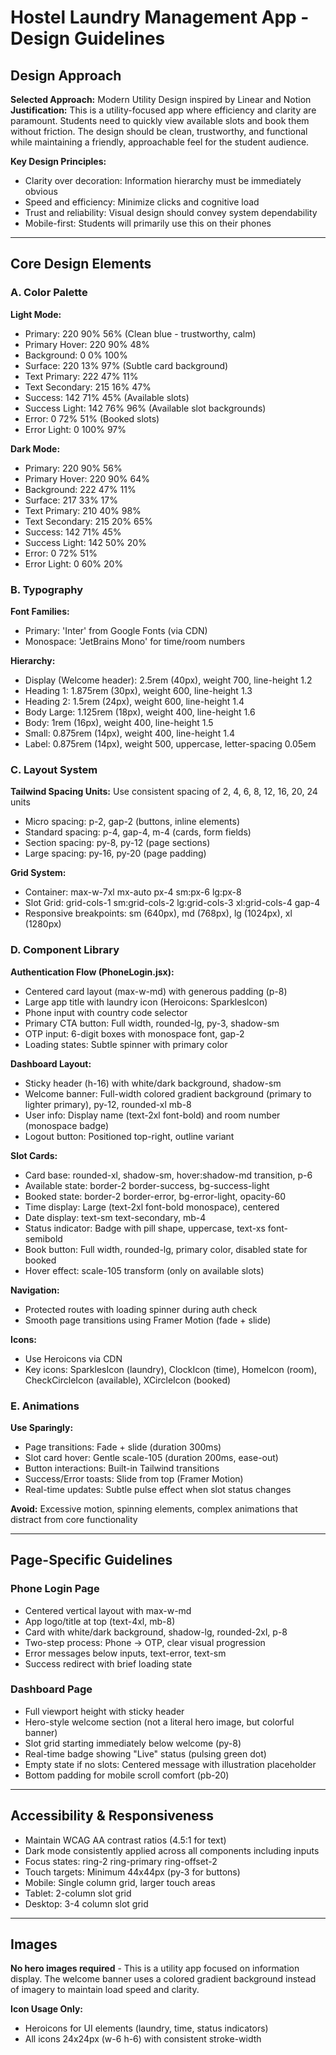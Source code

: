 # Hostel Laundry Management App - Design Guidelines

## Design Approach

**Selected Approach:** Modern Utility Design inspired by Linear and Notion
**Justification:** This is a utility-focused app where efficiency and clarity are paramount. Students need to quickly view available slots and book them without friction. The design should be clean, trustworthy, and functional while maintaining a friendly, approachable feel for the student audience.

**Key Design Principles:**
- Clarity over decoration: Information hierarchy must be immediately obvious
- Speed and efficiency: Minimize clicks and cognitive load
- Trust and reliability: Visual design should convey system dependability
- Mobile-first: Students will primarily use this on their phones

---

## Core Design Elements

### A. Color Palette

**Light Mode:**
- Primary: 220 90% 56% (Clean blue - trustworthy, calm)
- Primary Hover: 220 90% 48%
- Background: 0 0% 100%
- Surface: 220 13% 97% (Subtle card background)
- Text Primary: 222 47% 11%
- Text Secondary: 215 16% 47%
- Success: 142 71% 45% (Available slots)
- Success Light: 142 76% 96% (Available slot backgrounds)
- Error: 0 72% 51% (Booked slots)
- Error Light: 0 100% 97%

**Dark Mode:**
- Primary: 220 90% 56%
- Primary Hover: 220 90% 64%
- Background: 222 47% 11%
- Surface: 217 33% 17%
- Text Primary: 210 40% 98%
- Text Secondary: 215 20% 65%
- Success: 142 71% 45%
- Success Light: 142 50% 20%
- Error: 0 72% 51%
- Error Light: 0 60% 20%

### B. Typography

**Font Families:**
- Primary: 'Inter' from Google Fonts (via CDN)
- Monospace: 'JetBrains Mono' for time/room numbers

**Hierarchy:**
- Display (Welcome header): 2.5rem (40px), weight 700, line-height 1.2
- Heading 1: 1.875rem (30px), weight 600, line-height 1.3
- Heading 2: 1.5rem (24px), weight 600, line-height 1.4
- Body Large: 1.125rem (18px), weight 400, line-height 1.6
- Body: 1rem (16px), weight 400, line-height 1.5
- Small: 0.875rem (14px), weight 400, line-height 1.4
- Label: 0.875rem (14px), weight 500, uppercase, letter-spacing 0.05em

### C. Layout System

**Tailwind Spacing Units:** Use consistent spacing of 2, 4, 6, 8, 12, 16, 20, 24 units
- Micro spacing: p-2, gap-2 (buttons, inline elements)
- Standard spacing: p-4, gap-4, m-4 (cards, form fields)
- Section spacing: py-8, py-12 (page sections)
- Large spacing: py-16, py-20 (page padding)

**Grid System:**
- Container: max-w-7xl mx-auto px-4 sm:px-6 lg:px-8
- Slot Grid: grid-cols-1 sm:grid-cols-2 lg:grid-cols-3 xl:grid-cols-4 gap-4
- Responsive breakpoints: sm (640px), md (768px), lg (1024px), xl (1280px)

### D. Component Library

**Authentication Flow (PhoneLogin.jsx):**
- Centered card layout (max-w-md) with generous padding (p-8)
- Large app title with laundry icon (Heroicons: SparklesIcon)
- Phone input with country code selector
- Primary CTA button: Full width, rounded-lg, py-3, shadow-sm
- OTP input: 6-digit boxes with monospace font, gap-2
- Loading states: Subtle spinner with primary color

**Dashboard Layout:**
- Sticky header (h-16) with white/dark background, shadow-sm
- Welcome banner: Full-width colored gradient background (primary to lighter primary), py-12, rounded-xl mb-8
- User info: Display name (text-2xl font-bold) and room number (monospace badge)
- Logout button: Positioned top-right, outline variant

**Slot Cards:**
- Card base: rounded-xl, shadow-sm, hover:shadow-md transition, p-6
- Available state: border-2 border-success, bg-success-light
- Booked state: border-2 border-error, bg-error-light, opacity-60
- Time display: Large (text-2xl font-bold monospace), centered
- Date display: text-sm text-secondary, mb-4
- Status indicator: Badge with pill shape, uppercase, text-xs font-semibold
- Book button: Full width, rounded-lg, primary color, disabled state for booked
- Hover effect: scale-105 transform (only on available slots)

**Navigation:**
- Protected routes with loading spinner during auth check
- Smooth page transitions using Framer Motion (fade + slide)

**Icons:**
- Use Heroicons via CDN
- Key icons: SparklesIcon (laundry), ClockIcon (time), HomeIcon (room), CheckCircleIcon (available), XCircleIcon (booked)

### E. Animations

**Use Sparingly:**
- Page transitions: Fade + slide (duration 300ms)
- Slot card hover: Gentle scale-105 (duration 200ms, ease-out)
- Button interactions: Built-in Tailwind transitions
- Success/Error toasts: Slide from top (Framer Motion)
- Real-time updates: Subtle pulse effect when slot status changes

**Avoid:** Excessive motion, spinning elements, complex animations that distract from core functionality

---

## Page-Specific Guidelines

### Phone Login Page
- Centered vertical layout with max-w-md
- App logo/title at top (text-4xl, mb-8)
- Card with white/dark background, shadow-lg, rounded-2xl, p-8
- Two-step process: Phone → OTP, clear visual progression
- Error messages below inputs, text-error, text-sm
- Success redirect with brief loading state

### Dashboard Page
- Full viewport height with sticky header
- Hero-style welcome section (not a literal hero image, but colorful banner)
- Slot grid starting immediately below welcome (py-8)
- Real-time badge showing "Live" status (pulsing green dot)
- Empty state if no slots: Centered message with illustration placeholder
- Bottom padding for mobile scroll comfort (pb-20)

---

## Accessibility & Responsiveness

- Maintain WCAG AA contrast ratios (4.5:1 for text)
- Dark mode consistently applied across all components including inputs
- Focus states: ring-2 ring-primary ring-offset-2
- Touch targets: Minimum 44x44px (py-3 for buttons)
- Mobile: Single column grid, larger touch areas
- Tablet: 2-column slot grid
- Desktop: 3-4 column slot grid

---

## Images

**No hero images required** - This is a utility app focused on information display. The welcome banner uses a colored gradient background instead of imagery to maintain load speed and clarity.

**Icon Usage Only:**
- Heroicons for UI elements (laundry, time, status indicators)
- All icons 24x24px (w-6 h-6) with consistent stroke-width